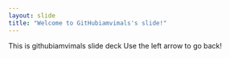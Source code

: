 ```yaml
---
layout: slide
title: "Welcome to GitHubiamvimals's slide!"
---
```

This is githubiamvimals slide deck
Use the left arrow to go back!
